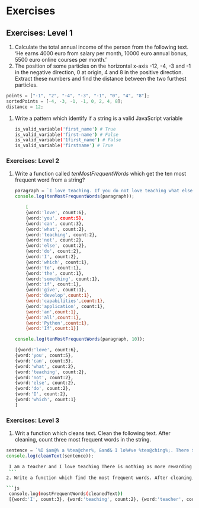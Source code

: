 # Exercises

## Exercises: Level 1

1. Calculate the total annual income of the person from the following text. ‘He earns 4000 euro from salary per month, 10000 euro annual bonus, 5500 euro online courses per month.’
1. The position of some particles on the horizontal x-axis -12, -4, -3 and -1 in the negative direction, 0 at origin, 4 and 8 in the positive direction. Extract these numbers and find the distance between the two furthest particles.

```js
points = ["-1", "2", "-4", "-3", "-1", "0", "4", "8"];
sortedPoints = [-4, -3, -1, -1, 0, 2, 4, 8];
distance = 12;
```

1. Write a pattern which identify if a string is a valid JavaScript variable

   ```sh
   is_valid_variable('first_name') # True
   is_valid_variable('first-name') # False
   is_valid_variable('1first_name') # False
   is_valid_variable('firstname') # True
   ```

### Exercises: Level 2

1. Write a function called _tenMostFrequentWords_ which get the ten most frequent word from a string?

   ```js
   paragraph = `I love teaching. If you do not love teaching what else can you love. I love Python if you do not love something which can give you all the capabilities to develop an application what else can you love.`;
   console.log(tenMostFrequentWords(paragraph));
   ```

   ```sh
       [
       {word:'love', count:6},
       {word:'you', count:5},
       {word:'can', count:3},
       {word:'what', count:2},
       {word:'teaching', count:2},
       {word:'not', count:2},
       {word:'else', count:2},
       {word:'do', count:2},
       {word:'I', count:2},
       {word:'which', count:1},
       {word:'to', count:1},
       {word:'the', count:1},
       {word:'something', count:1},
       {word:'if', count:1},
       {word:'give', count:1},
       {word:'develop',count:1},
       {word:'capabilities',count:1},
       {word:'application', count:1},
       {word:'an',count:1},
       {word:'all',count:1},
       {word:'Python',count:1},
       {word:'If',count:1}]
   ```

   ```js
   console.log(tenMostFrequentWords(paragraph, 10));
   ```

   ```sh
   [{word:'love', count:6},
   {word:'you', count:5},
   {word:'can', count:3},
   {word:'what', count:2},
   {word:'teaching', count:2},
   {word:'not', count:2},
   {word:'else', count:2},
   {word:'do', count:2},
   {word:'I', count:2},
   {word:'which', count:1}
   ]
   ```

### Exercises: Level 3

1. Writ a function which cleans text. Clean the following text. After cleaning, count three most frequent words in the string.

```js
sentence = `%I $am@% a %tea@cher%, &and& I lo%#ve %tea@ching%;. There $is nothing; &as& mo@re rewarding as educa@ting &and& @emp%o@wering peo@ple. ;I found tea@ching m%o@re interesting tha@n any other %jo@bs. %Do@es thi%s mo@tivate yo@u to be a tea@cher!?`;
console.log(cleanText(sentence));
```

````sh
 I am a teacher and I love teaching There is nothing as more rewarding as educating and empowering people I found teaching more interesting than any other jobs Does this motivate you to be a teacher
 ```
2. Write a function which find the most frequent words. After cleaning, count three most frequent words in the string.

```js
 console.log(mostFrequentWords(cleanedText))
 [{word:'I', count:3}, {word:'teaching', count:2}, {word:'teacher', count:2}]
````
